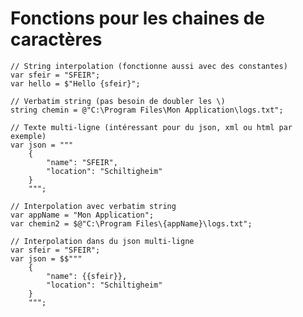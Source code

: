 <!-- .slide: class="with-code max-height"  -->

# Fonctions pour les chaines de caractères

```csharp[1-27|1-3|5-6|8-14|16-18|20-27|1-27]
// String interpolation (fonctionne aussi avec des constantes)
var sfeir = "SFEIR";
var hello = $"Hello {sfeir}";

// Verbatim string (pas besoin de doubler les \)
string chemin = @"C:\Program Files\Mon Application\logs.txt";

// Texte multi-ligne (intéressant pour du json, xml ou html par exemple)
var json = """
    {
        "name": "SFEIR",
        "location": "Schiltigheim"
    }
    """;

// Interpolation avec verbatim string
var appName = "Mon Application";
var chemin2 = $@"C:\Program Files\{appName}\logs.txt";

// Interpolation dans du json multi-ligne
var sfeir = "SFEIR";
var json = $$"""
    {
        "name": {{sfeir}},
        "location": "Schiltigheim"
    }
    """;
```
